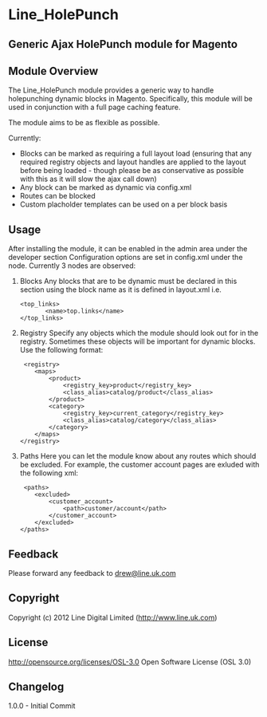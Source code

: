Line_HolePunch
================================

Generic Ajax HolePunch module for Magento
-----------------------------------------



Module Overview
-------------------------

The Line_HolePunch module provides a generic way to handle holepunching dynamic blocks in Magento.  Specifically, this module will be used in conjunction with a full page caching feature.

The module aims to be as flexible as possible.  

Currently:

- Blocks can be marked as requiring a full layout load (ensuring that any required registry objects and layout handles are applied to the layout before being loaded - though please be as conservative as possible with this as it will slow the ajax call down)
- Any block can be marked as dynamic via config.xml
- Routes can be blocked
- Custom placholder templates can be used on a per block basis
	
Usage
-------------------------
After installing the module, it can be enabled in the admin area under the developer section
Configuration options are set in config.xml under the <holepunch> node.  Currently 3 nodes are observed: 

1. Blocks
	Any blocks that are to be dynamic must be declared in this section using the block name as it is defined in layout.xml i.e.
	```
	<top_links>
           <name>top.links</name>
	</top_links>
	```	
	
2. Registry
	Specify any objects which the module should look out for in the registry.  Sometimes these objects will be important for dynamic blocks. Use the following format:
	
	```
	 <registry>
		<maps>
			<product>
				<registry_key>product</registry_key>
				<class_alias>catalog/product</class_alias>
			</product>
			<category>
				<registry_key>current_category</registry_key>
				<class_alias>catalog/category</class_alias>
			</category>
		</maps>
	</registry>
	```

3. Paths
	Here you can let the module know about any routes which should be excluded.  For example, the customer account pages are exluded with the following xml:
	
	```
	 <paths>
		<excluded>
			<customer_account>
				<path>customer/account</path>
			</customer_account>
		</excluded>
	</paths>
	```
	

Feedback
-------------------------
Please forward any feedback to drew@line.uk.com


Copyright
-------------------------
Copyright (c) 2012 Line Digital Limited (http://www.line.uk.com)


License
-------------------------
http://opensource.org/licenses/OSL-3.0  Open Software License (OSL 3.0)


Changelog
-------------------------
1.0.0 - Initial Commit